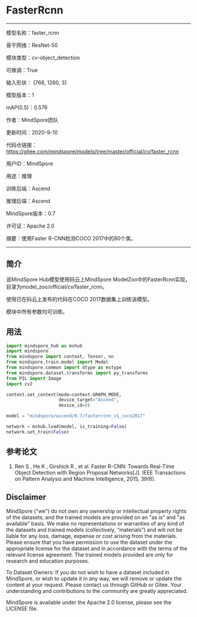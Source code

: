 # FasterRcnn

---

模型名称：faster_rcnn

骨干网络：ResNet-50

模块类型：cv-object_detection

可微调：True

输入形状： [768, 1280, 3]

模型版本：1

mAP(0.5)：0.576

作者：MindSpore团队

更新时间：2020-9-10

代码仓链接：<https://gitee.com/mindspore/models/tree/master/official/cv/faster_rcnn>

用户ID：MindSpore

用途：推理

训练后端：Ascend

推理后端：Ascend

MindSpore版本：0.7

许可证：Apache 2.0

摘要：使用Faster R-CNN检测COCO 2017中的80个类。

---

## 简介

该MindSpore Hub模型使用码云上MindSpore ModelZoo中的FasterRcnn实现，目录为model_zoo/official/cv/faster_rcnn。

使用已在码云上发布的代码在COCO 2017数据集上训练该模型。

模块中所有参数均可训练。

## 用法

```python
import mindspore_hub as mshub
import mindspore
from mindspore import context, Tensor, nn
from mindspore.train.model import Model
from mindspore.common import dtype as mstype
from mindspore.dataset.transforms import py_transforms
from PIL import Image
import cv2

context.set_context(mode=context.GRAPH_MODE,
                    device_target="Ascend",
                    device_id=0)

model = "mindspore/ascend/0.7/fasterrcnn_v1_coco2017"

network = mshub.load(model, is_training=False)
network.set_train(False)
```

## 参考论文

1. Ren S , He K , Girshick R , et al. Faster R-CNN: Towards Real-Time Object Detection with Region Proposal Networks[J]. IEEE Transactions on Pattern Analysis and Machine Intelligence, 2015, 39(6).

## Disclaimer

MindSpore ("we") do not own any ownership or intellectual property rights of the datasets, and the trained models are provided on an "as is" and "as available" basis. We make no representations or warranties of any kind of the datasets and trained models (collectively, “materials”) and will not be liable for any loss, damage, expense or cost arising from the materials. Please ensure that you have permission to use the dataset under the appropriate license for the dataset and in accordance with the terms of the relevant license agreement. The trained models provided are only for research and education purposes.

To Dataset Owners: If you do not wish to have a dataset included in MindSpore, or wish to update it in any way, we will remove or update the content at your request. Please contact us through GitHub or Gitee. Your understanding and contributions to the community are greatly appreciated.

MindSpore is available under the Apache 2.0 license, please see the LICENSE file.